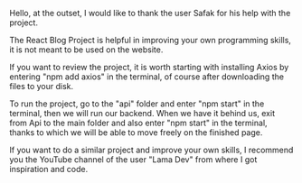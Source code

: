 Hello,
at the outset, I would like to thank the user Safak for his help with the project.


The React Blog Project is helpful in improving your own programming skills, it is not meant to be used on the website.


If you want to review the project,
it is worth starting with installing Axios by entering "npm add axios" in the terminal,
of course after downloading the files to your disk.





To run the project, go to the "api" folder and enter "npm start" in the terminal,
then we will run our backend.
When we have it behind us,
exit from Api to the main folder and also enter "npm start" in the terminal,
thanks to which we will be able to move freely on the finished page.



If you want to do a similar project and improve your own skills,
I recommend you the YouTube channel of the user "Lama Dev" from where I got inspiration and code.
